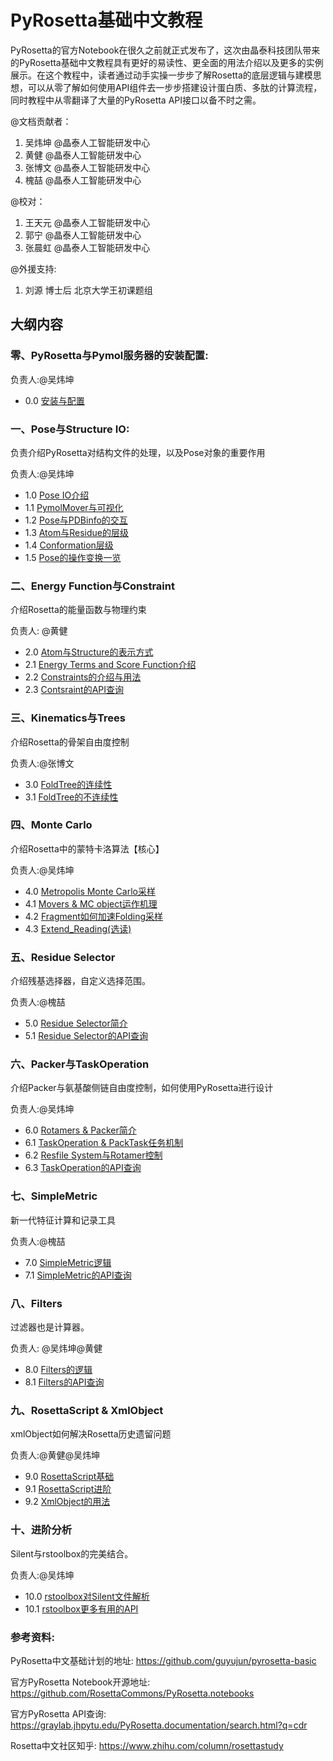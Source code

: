 # PyRosetta基础中文教程

PyRosetta的官方Notebook在很久之前就正式发布了，这次由晶泰科技团队带来的PyRosetta基础中文教程具有更好的易读性、更全面的用法介绍以及更多的实例展示。在这个教程中，读者通过动手实操一步步了解Rosetta的底层逻辑与建模思想，可以从零了解如何使用API组件去一步步搭建设计蛋白质、多肽的计算流程，同时教程中从零翻译了大量的PyRosetta API接口以备不时之需。

@文档贡献者：

1. 吴炜坤 @晶泰人工智能研发中心
2. 黄健 @晶泰人工智能研发中心
3. 张博文 @晶泰人工智能研发中心
4. 槐喆 @晶泰人工智能研发中心

@校对：

1. 王天元 @晶泰人工智能研发中心
2. 郭宁 @晶泰人工智能研发中心
3. 张晨虹 @晶泰人工智能研发中心

@外援支持:

1. 刘源 博士后 北京大学王初课题组



## 大纲内容

### 零、PyRosetta与Pymol服务器的安装配置:

负责人:@吴炜坤  

-  0.0 [安装与配置](https://nbviewer.jupyter.org/github/guyujun/chinese-pyrosetta/blob/master/1_PoseIO/0_0_Installation.ipynb)



### 一、Pose与Structure IO: 

负责介绍PyRosetta对结构文件的处理，以及Pose对象的重要作用 

负责人:@吴炜坤  

- 1.0 [Pose IO介绍](https://nbviewer.jupyter.org/github/guyujun/pyrosetta-basic/blob/master/1_PoseIO/1_1_Pose_IO.ipynb)
- 1.1 [PymolMover与可视化](https://nbviewer.jupyter.org/github/guyujun/pyrosetta-basic/blob/master/1_PoseIO/1_2_PyMover_PyRosetta.ipynb)
- 1.2 [Pose与PDBinfo的交互](https://nbviewer.jupyter.org/github/guyujun/pyrosetta-basic/blob/master/1_PoseIO/1_3_Pose_PDBinfo.ipynb)
- 1.3 [Atom与Residue的层级](https://nbviewer.jupyter.org/github/guyujun/pyrosetta-basic/blob/master/1_PoseIO/1_4_Atom_Residue.ipynb)
- 1.4 [Conformation层级](https://nbviewer.jupyter.org/github/guyujun/pyrosetta-basic/blob/master/1_PoseIO/1_5_Conformation_Geometry.ipynb)
- 1.5 [Pose的操作变换一览](https://nbviewer.jupyter.org/github/guyujun/pyrosetta-basic/blob/master/1_PoseIO/1_6_Pose_Operating.ipynb)



### 二、Energy Function与Constraint

介绍Rosetta的能量函数与物理约束

负责人: @黄健 

- 2.0 [Atom与Structure的表示方式](https://nbviewer.jupyter.org/github/guyujun/pyrosetta-basic/blob/master/2_Energy/2_1_Atom_Model.ipynb)
- 2.1 [Energy Terms and Score Function介绍](https://nbviewer.jupyter.org/github/guyujun/pyrosetta-basic/blob/master/2_Energy/2_2_Energy_Function.ipynb)
- 2.2 [Constraints的介绍与用法](https://nbviewer.jupyter.org/github/guyujun/pyrosetta-basic/blob/master/2_Energy/2_3_Constraint.ipynb)
- 2.3 [Contsraint的API查询](https://nbviewer.jupyter.org/github/guyujun/pyrosetta-basic/blob/master/2_Energy/2_4_Contsraint_API.ipynb)



### 三、Kinematics与Trees

介绍Rosetta的骨架自由度控制

负责人:@张博文 

- 3.0 [FoldTree的连续性](https://nbviewer.jupyter.org/github/guyujun/pyrosetta-basic/blob/master/3_Kinematics/3_0_FoldTree.ipynb)
- 3.1 [FoldTree的不连续性](https://nbviewer.jupyter.org/github/guyujun/pyrosetta-basic/blob/master/3_Kinematics/3_1_Jump_Cutpoint.ipynb)



### 四、Monte Carlo

介绍Rosetta中的蒙特卡洛算法【核心】

负责人:@吴炜坤  

- 4.0 [Metropolis Monte Carlo采样](https://nbviewer.jupyter.org/github/guyujun/pyrosetta-basic/blob/master/4_MCMC/4_0_Metropolis_Monte_Carlo.ipynb)
- 4.1 [Movers & MC object运作机理](https://nbviewer.jupyter.org/github/guyujun/pyrosetta-basic/blob/master/4_MCMC/4_1_Movers_MC_object.ipynb)
- 4.2 [Fragment如何加速Folding采样](https://nbviewer.jupyter.org/github/guyujun/pyrosetta-basic/blob/master/4_MCMC/4_2_Fragment_Folding.ipynb)
- 4.3 [Extend_Reading(选读)](https://nbviewer.jupyter.org/github/guyujun/pyrosetta-basic/blob/master/4_MCMC/Extended_Reading_Metropolis_Monte_Carlo.ipynb)



### 五、Residue Selector

介绍残基选择器，自定义选择范围。

负责人:@槐喆

- 5.0 [Residue Selector简介](https://nbviewer.jupyter.org/github/guyujun/pyrosetta-basic/blob/master/5_Residue_Selector/5_0_ResidueSelectors_Logic.ipynb)
- 5.1 [Residue Selector的API查询](https://nbviewer.jupyter.org/github/guyujun/pyrosetta-basic/blob/master/5_Residue_Selector/5_1_ResidueSelector_ApiSearch.ipynb)



### 六、Packer与TaskOperation

介绍Packer与氨基酸侧链自由度控制，如何使用PyRosetta进行设计

负责人:@吴炜坤 

- 6.0 [Rotamers & Packer简介](https://nbviewer.jupyter.org/github/guyujun/pyrosetta-basic/blob/master/6_Packer_TaskOperation/6_0_Rotamer_Packer.ipynb)
- 6.1 [TaskOperation & PackTask任务机制](https://nbviewer.jupyter.org/github/guyujun/pyrosetta-basic/blob/master/6_Packer_TaskOperation/6_1_PackTask_TaskOP.ipynb)
- 6.2 [Resfile System与Rotamer控制](https://nbviewer.jupyter.org/github/guyujun/pyrosetta-basic/blob/master/6_Packer_TaskOperation/6_2_Resfile_System.ipynb)
- 6.3 [TaskOperation的API查询](https://nbviewer.jupyter.org/github/guyujun/pyrosetta-basic/blob/master/6_Packer_TaskOperation/6_3_TaskOperation_API.ipynb)



### 七、SimpleMetric

新一代特征计算和记录工具

负责人:@槐喆 

- 7.0 [SimpleMetric逻辑](https://nbviewer.jupyter.org/github/guyujun/pyrosetta-basic/blob/master/7_Simple_Metrics/7_0_Simple_Metrics_Logic.ipynb)
- 7.1 [SimpleMetric的API查询](https://nbviewer.jupyter.org/github/guyujun/pyrosetta-basic/blob/master/7_Simple_Metrics/7_1_Simple_Metrics_ApiSearch.ipynb)



### 八、Filters

过滤器也是计算器。

负责人: @吴炜坤@黄健 

- 8.0 [Filters的逻辑](https://nbviewer.jupyter.org/github/guyujun/pyrosettabasic/blob/master/8_Filter/8_1_Filter_Introduction.ipynb)
- 8.1 [Filters的API查询](https://nbviewer.jupyter.org/github/guyujun/pyrosetta-basic/blob/master/8_Filter/8_2_RosettaFilter_API.ipynb)



### 九、RosettaScript & XmlObject

xmlObject如何解决Rosetta历史遗留问题

负责人:@黄健@吴炜坤 

- 9.0 [RosettaScript基础](https://nbviewer.jupyter.org/github/guyujun/pyrosetta-basic/blob/master/9_xmlObject_RosettaScript/9_1_RS_basis.ipynb)
- 9.1  [RosettaScript进阶](https://nbviewer.jupyter.org/github/guyujun/pyrosetta-basic/blob/master/9_xmlObject_RosettaScript/9_2_RS_advanced.ipynb)
- 9.2 [XmlObject的用法](https://nbviewer.jupyter.org/github/guyujun/pyrosetta-basic/blob/master/9_XmlObject/9_3_XmlObject.ipynb)



### 十、进阶分析

Silent与rstoolbox的完美结合。

负责人:@吴炜坤 

- 10.0 [rstoolbox对Silent文件解析](https://nbviewer.jupyter.org/github/guyujun/pyrosetta-basic/blob/master/10_Analysis/10_0_rstoolbox.ipynb)
- 10.1 [rstoolbox更多有用的API](https://nbviewer.jupyter.org/github/guyujun/pyrosetta-basic/blob/master/10_Analysis/10_1_more_api.ipynb)



### 参考资料:

PyRosetta中文基础计划的地址: https://github.com/guyujun/pyrosetta-basic

官方PyRosetta Notebook开源地址: https://github.com/RosettaCommons/PyRosetta.notebooks

官方PyRosetta API查询: https://graylab.jhpytu.edu/PyRosetta.documentation/search.html?q=cdr

Rosetta中文社区知乎: https://www.zhihu.com/column/rosettastudy

